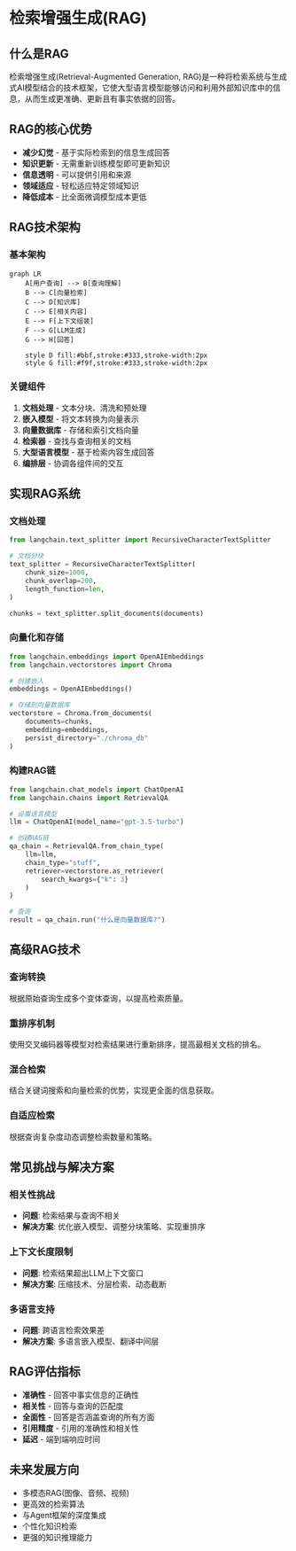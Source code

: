 # 检索增强生成(RAG)

## 什么是RAG

检索增强生成(Retrieval-Augmented Generation, RAG)是一种将检索系统与生成式AI模型结合的技术框架，它使大型语言模型能够访问和利用外部知识库中的信息，从而生成更准确、更新且有事实依据的回答。

## RAG的核心优势

- **减少幻觉** - 基于实际检索到的信息生成回答
- **知识更新** - 无需重新训练模型即可更新知识
- **信息透明** - 可以提供引用和来源
- **领域适应** - 轻松适应特定领域知识
- **降低成本** - 比全面微调模型成本更低

## RAG技术架构

### 基本架构

```mermaid
graph LR
    A[用户查询] --> B[查询理解]
    B --> C[向量检索]
    C --> D[知识库]
    C --> E[相关内容]
    E --> F[上下文组装]
    F --> G[LLM生成]
    G --> H[回答]
    
    style D fill:#bbf,stroke:#333,stroke-width:2px
    style G fill:#f9f,stroke:#333,stroke-width:2px
```

### 关键组件

1. **文档处理** - 文本分块、清洗和预处理
2. **嵌入模型** - 将文本转换为向量表示
3. **向量数据库** - 存储和索引文档向量
4. **检索器** - 查找与查询相关的文档
5. **大型语言模型** - 基于检索内容生成回答
6. **编排层** - 协调各组件间的交互

## 实现RAG系统

### 文档处理

```python
from langchain.text_splitter import RecursiveCharacterTextSplitter

# 文档分块
text_splitter = RecursiveCharacterTextSplitter(
    chunk_size=1000,
    chunk_overlap=200,
    length_function=len,
)

chunks = text_splitter.split_documents(documents)
```

### 向量化和存储

```python
from langchain.embeddings import OpenAIEmbeddings
from langchain.vectorstores import Chroma

# 创建嵌入
embeddings = OpenAIEmbeddings()

# 存储到向量数据库
vectorstore = Chroma.from_documents(
    documents=chunks,
    embedding=embeddings,
    persist_directory="./chroma_db"
)
```

### 构建RAG链

```python
from langchain.chat_models import ChatOpenAI
from langchain.chains import RetrievalQA

# 设置语言模型
llm = ChatOpenAI(model_name="gpt-3.5-turbo")

# 创建RAG链
qa_chain = RetrievalQA.from_chain_type(
    llm=llm,
    chain_type="stuff",
    retriever=vectorstore.as_retriever(
        search_kwargs={"k": 3}
    )
)

# 查询
result = qa_chain.run("什么是向量数据库?")
```

## 高级RAG技术

### 查询转换
根据原始查询生成多个变体查询，以提高检索质量。

### 重排序机制
使用交叉编码器等模型对检索结果进行重新排序，提高最相关文档的排名。

### 混合检索
结合关键词搜索和向量检索的优势，实现更全面的信息获取。

### 自适应检索
根据查询复杂度动态调整检索数量和策略。

## 常见挑战与解决方案

### 相关性挑战
- **问题**: 检索结果与查询不相关
- **解决方案**: 优化嵌入模型、调整分块策略、实现重排序

### 上下文长度限制
- **问题**: 检索结果超出LLM上下文窗口
- **解决方案**: 压缩技术、分层检索、动态截断

### 多语言支持
- **问题**: 跨语言检索效果差
- **解决方案**: 多语言嵌入模型、翻译中间层

## RAG评估指标

- **准确性** - 回答中事实信息的正确性
- **相关性** - 回答与查询的匹配度
- **全面性** - 回答是否涵盖查询的所有方面
- **引用精度** - 引用的准确性和相关性
- **延迟** - 端到端响应时间

## 未来发展方向

- 多模态RAG(图像、音频、视频)
- 更高效的检索算法
- 与Agent框架的深度集成
- 个性化知识检索
- 更强的知识推理能力 